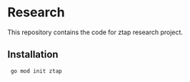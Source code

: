 # Research

This repository contains the code for ztap research project. 


## Installation

``` go mod init ztap```
